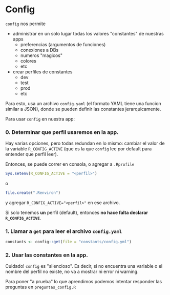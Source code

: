 # Config

`config` nos permite

-   administrar en un solo lugar todas los valores "constantes" de nuestras apps
    -   preferencias (argumentos de funciones)
    -   conexiones a DBs
    -   numeros "magicos"
    -   colores
    -   etc
-   crear perfiles de constantes
    -   dev
    -   test
    -   prod
    -   etc

Para esto, usa un archivo `config.yaml` (el formato YAML tiene una funcion similar a JSON), donde se pueden definir las constantes jerarquicamente.

Para usar `config` en nuestra app:

### 0. Determinar que perfil usaremos en la app.

Hay varias opciones, pero todas redundan en lo mismo: cambiar el valor de la variable `R_CONFIG_ACTIVE` (que es la que `config` lee por default para entender que perfil leer).

Entonces, se puede correr en consola, o agregar a `.Rprofile`

``` r
Sys.setenv(R_CONFIG_ACTIVE = "<perfil>")
```

o

``` r
file.create(".Renviron")
```

y agregar `R_CONFIG_ACTIVE="<perfil>"` en ese archivo.

Si solo tenemos **un** perfil (default), entonces **no hace falta declarar `R_CONFIG_ACTIVE`**.

### 1. Llamar a `get` para leer el archivo `config.yaml`

``` r
constants <- config::get(file = "constants/config.yml")
```

### 2. Usar las constantes en la app.

Cuidado! `config` es "silencioso". Es decir, si no encuentra una variable o el nombre del perfil no existe, no va a mostrar ni error ni warning.

Para poner "a prueba" lo que aprendimos podemos intentar responder las preguntas en `preguntas_config.R`
